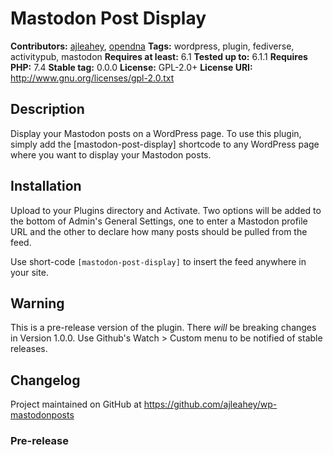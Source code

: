 # Mastodon Post Display #
**Contributors:** [ajleahey](http://andrew.legal), [opendna](https://opendna.com) 
**Tags:** wordpress, plugin, fediverse, activitypub, mastodon 
**Requires at least:** 6.1 
**Tested up to:** 6.1.1 
**Requires PHP:** 7.4 
**Stable tag:** 0.0.0 
**License:** GPL-2.0+ 
**License URI:** http://www.gnu.org/licenses/gpl-2.0.txt 

## Description ##
Display your Mastodon posts on a WordPress page. To use this plugin, simply add the [mastodon-post-display] shortcode to any WordPress page where you want to display your Mastodon posts.

## Installation ##
Upload to your Plugins directory and Activate. Two options will be added to the bottom of Admin's General Settings, one to enter a Mastodon profile URL and the other to declare how many posts should be pulled from the feed.

Use short-code `[mastodon-post-display]` to insert the feed anywhere in your site.

## Warning ##
This is a pre-release version of the plugin. There *will* be breaking changes in Version 1.0.0. Use Github's Watch > Custom menu to be notified of stable releases.

## Changelog ##
Project maintained on GitHub at https://github.com/ajleahey/wp-mastodonposts

### Pre-release ###
